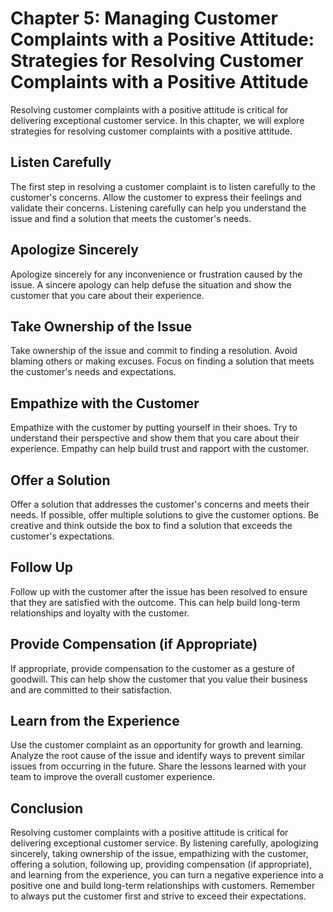 Chapter 5: Managing Customer Complaints with a Positive Attitude: Strategies for Resolving Customer Complaints with a Positive Attitude
=======================================================================================================================================

Resolving customer complaints with a positive attitude is critical for delivering exceptional customer service. In this chapter, we will explore strategies for resolving customer complaints with a positive attitude.

Listen Carefully
----------------

The first step in resolving a customer complaint is to listen carefully to the customer's concerns. Allow the customer to express their feelings and validate their concerns. Listening carefully can help you understand the issue and find a solution that meets the customer's needs.

Apologize Sincerely
-------------------

Apologize sincerely for any inconvenience or frustration caused by the issue. A sincere apology can help defuse the situation and show the customer that you care about their experience.

Take Ownership of the Issue
---------------------------

Take ownership of the issue and commit to finding a resolution. Avoid blaming others or making excuses. Focus on finding a solution that meets the customer's needs and expectations.

Empathize with the Customer
---------------------------

Empathize with the customer by putting yourself in their shoes. Try to understand their perspective and show them that you care about their experience. Empathy can help build trust and rapport with the customer.

Offer a Solution
----------------

Offer a solution that addresses the customer's concerns and meets their needs. If possible, offer multiple solutions to give the customer options. Be creative and think outside the box to find a solution that exceeds the customer's expectations.

Follow Up
---------

Follow up with the customer after the issue has been resolved to ensure that they are satisfied with the outcome. This can help build long-term relationships and loyalty with the customer.

Provide Compensation (if Appropriate)
-------------------------------------

If appropriate, provide compensation to the customer as a gesture of goodwill. This can help show the customer that you value their business and are committed to their satisfaction.

Learn from the Experience
-------------------------

Use the customer complaint as an opportunity for growth and learning. Analyze the root cause of the issue and identify ways to prevent similar issues from occurring in the future. Share the lessons learned with your team to improve the overall customer experience.

Conclusion
----------

Resolving customer complaints with a positive attitude is critical for delivering exceptional customer service. By listening carefully, apologizing sincerely, taking ownership of the issue, empathizing with the customer, offering a solution, following up, providing compensation (if appropriate), and learning from the experience, you can turn a negative experience into a positive one and build long-term relationships with customers. Remember to always put the customer first and strive to exceed their expectations.
